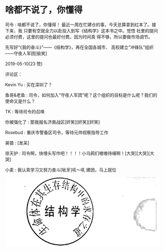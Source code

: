 # 啥都不说了，你懂得

司令 : 啥都不说了，你懂得！ 最近一周在忙建仓的事，今天总算拿到红本了。接下来，我 只要有空就全力以赴投入到写《结构学》这本书之中。觉悟 社里的提问必须付费，这里的提问也最好付费。因为时间真 得不够，所以要做市场调节。

先写好“《我的奋斗》”——《结构学》，再在全国各城市、 高校建立“冲锋队”组织——守夜人军团[偷笑]

2019-05-10(23 赞)

评论区：

Kevin Yu : 买在深圳了？

鱼哥&老鱼 : 司令，如何加入“守夜人军团”呢？这个组织的目标是什么呢？我们的使命又是什么？

TK : 等待司令的召唤

你被强化了 : 那我报名济南战区[奸笑][奸笑][奸笑]

Rosebud : 重庆市警备区司令，等待元帅视察指导工作

昊狼 : [发呆]

徐天护 : 司令啊，快埋头写作吧！！！！小乌鸦们嗷嗷待哺啊！[大哭][大哭][大哭]

小麦 : 我认真学习又努力奋斗[呲牙]吼～吼 建团，马上就位

![image](img/Image_079.png)